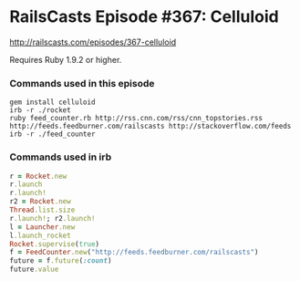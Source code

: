 # RailsCasts Episode #367: Celluloid

http://railscasts.com/episodes/367-celluloid

Requires Ruby 1.9.2 or higher.


### Commands used in this episode

```
gem install celluloid
irb -r ./rocket
ruby feed_counter.rb http://rss.cnn.com/rss/cnn_topstories.rss http://feeds.feedburner.com/railscasts http://stackoverflow.com/feeds
irb -r ./feed_counter
```

### Commands used in irb

```ruby
r = Rocket.new
r.launch
r.launch!
r2 = Rocket.new
Thread.list.size
r.launch!; r2.launch!
l = Launcher.new
l.launch_rocket
Rocket.supervise(true)
f = FeedCounter.new("http://feeds.feedburner.com/railscasts")
future = f.future(:count)
future.value
```

